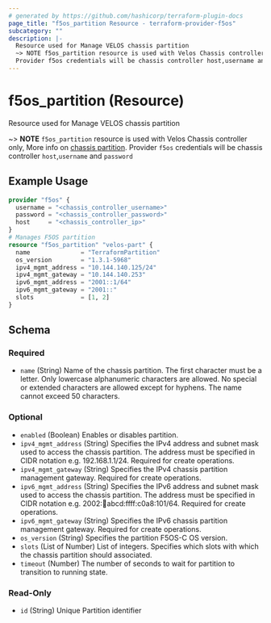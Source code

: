 ```yaml
---
# generated by https://github.com/hashicorp/terraform-plugin-docs
page_title: "f5os_partition Resource - terraform-provider-f5os"
subcategory: ""
description: |-
  Resource used for Manage VELOS chassis partition
  ~> NOTE f5os_partition resource is used with Velos Chassis controller only, More info on chassis partition https://techdocs.f5.com/en-us/velos-1-5-0/velos-systems-administration-configuration/title-partition-mgmt.html#about-partitions.
  Provider f5os credentials will be chassis controller host,username and password
---
```


# f5os_partition (Resource)

Resource used for Manage VELOS chassis partition

~> **NOTE** `f5os_partition` resource is used with Velos Chassis controller only, More info on [chassis partition](https://techdocs.f5.com/en-us/velos-1-5-0/velos-systems-administration-configuration/title-partition-mgmt.html#about-partitions).
Provider `f5os` credentials will be chassis controller `host`,`username` and `password`

## Example Usage

```terraform
provider "f5os" {
  username = "<chassis_controller_username>"
  password = "<chassis_controller_password>"
  host     = "<chassis_controller_ip>"
}
# Manages F5OS partition
resource "f5os_partition" "velos-part" {
  name              = "TerraformPartition"
  os_version        = "1.3.1-5968"
  ipv4_mgmt_address = "10.144.140.125/24"
  ipv4_mgmt_gateway = "10.144.140.253"
  ipv6_mgmt_address = "2001::1/64"
  ipv6_mgmt_gateway = "2001::"
  slots             = [1, 2]
}
```

<!-- schema generated by tfplugindocs -->
## Schema

### Required

- `name` (String) Name of the chassis partition.
The first character must be a letter.
Only lowercase alphanumeric characters are allowed.
No special or extended characters are allowed except for hyphens.
The name cannot exceed 50 characters.

### Optional

- `enabled` (Boolean) Enables or disables partition.
- `ipv4_mgmt_address` (String) Specifies the IPv4 address and subnet mask used to access the chassis partition.
The address must be specified in CIDR notation e.g. 192.168.1.1/24.
Required for create operations.
- `ipv4_mgmt_gateway` (String) Specifies the IPv4 chassis partition management gateway.
Required for create operations.
- `ipv6_mgmt_address` (String) Specifies the IPv6 address and subnet mask used to access the chassis partition.
The address must be specified in CIDR notation e.g. 2002::1234:abcd:ffff:c0a8:101/64.
Required for create operations.
- `ipv6_mgmt_gateway` (String) Specifies the IPv6 chassis partition management gateway.
Required for create operations.
- `os_version` (String) Specifies the partition F5OS-C OS version.
- `slots` (List of Number) List of integers.
Specifies which slots with which the chassis partition should associated.
- `timeout` (Number) The number of seconds to wait for partition to transition to running state.

### Read-Only

- `id` (String) Unique Partition identifier


